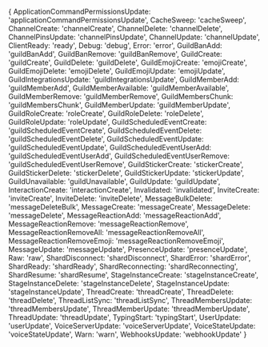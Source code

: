 {
  ApplicationCommandPermissionsUpdate: 'applicationCommandPermissionsUpdate',
  CacheSweep: 'cacheSweep',
  ChannelCreate: 'channelCreate',
  ChannelDelete: 'channelDelete',
  ChannelPinsUpdate: 'channelPinsUpdate',
  ChannelUpdate: 'channelUpdate',
  ClientReady: 'ready',
  Debug: 'debug',
  Error: 'error',
  GuildBanAdd: 'guildBanAdd',
  GuildBanRemove: 'guildBanRemove',
  GuildCreate: 'guildCreate',
  GuildDelete: 'guildDelete',
  GuildEmojiCreate: 'emojiCreate',
  GuildEmojiDelete: 'emojiDelete',
  GuildEmojiUpdate: 'emojiUpdate',
  GuildIntegrationsUpdate: 'guildIntegrationsUpdate',
  GuildMemberAdd: 'guildMemberAdd',
  GuildMemberAvailable: 'guildMemberAvailable',
  GuildMemberRemove: 'guildMemberRemove',
  GuildMembersChunk: 'guildMembersChunk',
  GuildMemberUpdate: 'guildMemberUpdate',
  GuildRoleCreate: 'roleCreate',
  GuildRoleDelete: 'roleDelete',
  GuildRoleUpdate: 'roleUpdate',
  GuildScheduledEventCreate: 'guildScheduledEventCreate',
  GuildScheduledEventDelete: 'guildScheduledEventDelete',
  GuildScheduledEventUpdate: 'guildScheduledEventUpdate',
  GuildScheduledEventUserAdd: 'guildScheduledEventUserAdd',
  GuildScheduledEventUserRemove: 'guildScheduledEventUserRemove',
  GuildStickerCreate: 'stickerCreate',
  GuildStickerDelete: 'stickerDelete',
  GuildStickerUpdate: 'stickerUpdate',
  GuildUnavailable: 'guildUnavailable',
  GuildUpdate: 'guildUpdate',
  InteractionCreate: 'interactionCreate',
  Invalidated: 'invalidated',
  InviteCreate: 'inviteCreate',
  InviteDelete: 'inviteDelete',
  MessageBulkDelete: 'messageDeleteBulk',
  MessageCreate: 'messageCreate',
  MessageDelete: 'messageDelete',
  MessageReactionAdd: 'messageReactionAdd',
  MessageReactionRemove: 'messageReactionRemove',
  MessageReactionRemoveAll: 'messageReactionRemoveAll',
  MessageReactionRemoveEmoji: 'messageReactionRemoveEmoji',
  MessageUpdate: 'messageUpdate',
  PresenceUpdate: 'presenceUpdate',
  Raw: 'raw',
  ShardDisconnect: 'shardDisconnect',
  ShardError: 'shardError',
  ShardReady: 'shardReady',
  ShardReconnecting: 'shardReconnecting',
  ShardResume: 'shardResume',
  StageInstanceCreate: 'stageInstanceCreate',
  StageInstanceDelete: 'stageInstanceDelete',
  StageInstanceUpdate: 'stageInstanceUpdate',
  ThreadCreate: 'threadCreate',
  ThreadDelete: 'threadDelete',
  ThreadListSync: 'threadListSync',
  ThreadMembersUpdate: 'threadMembersUpdate',
  ThreadMemberUpdate: 'threadMemberUpdate',
  ThreadUpdate: 'threadUpdate',
  TypingStart: 'typingStart',
  UserUpdate: 'userUpdate',
  VoiceServerUpdate: 'voiceServerUpdate',
  VoiceStateUpdate: 'voiceStateUpdate',
  Warn: 'warn',
  WebhooksUpdate: 'webhookUpdate'
}